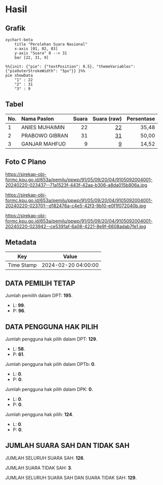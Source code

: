 # Hasil

## Grafik

```mermaid
xychart-beta
    title "Perolehan Suara Nasional"
    x-axis [01, 02, 03]
    y-axis "Suara" 0 --> 31
    bar [22, 31, 9]
```

```mermaid
%%{init: {"pie": {"textPosition": 0.5}, "themeVariables": {"pieOuterStrokeWidth": "5px"}} }%%
pie showData
    "1" : 22
    "2" : 31
    "3" : 9
```

## Tabel

| No. | Nama Paslon    | Suara | Suara (raw) | Persentase |
|:--- |:-------------- | -----:| -----------:| ----------:|
| 1   | ANIES MUHAIMIN | 22    | [22][p-1]   | 35,48      |
| 2   | PRABOWO GIBRAN | 31    | [31][p-2]   | 50,00      |
| 3   | GANJAR MAHFUD  | 9     | [9][p-3]    | 14,52      |


[p-1]: https://github.com/gigit-pemilu/pemilu-2024/blob/main/pilpres/hitung-suara/sub/91-papua/sub/05-kepulauan-yapen/sub/09-teluk-ampimoi/sub/2004-waita/sub/001-tps/sub/paslon-1.txt
[p-2]: https://github.com/gigit-pemilu/pemilu-2024/blob/main/pilpres/hitung-suara/sub/91-papua/sub/05-kepulauan-yapen/sub/09-teluk-ampimoi/sub/2004-waita/sub/001-tps/sub/paslon-2.txt
[p-3]: https://github.com/gigit-pemilu/pemilu-2024/blob/main/pilpres/hitung-suara/sub/91-papua/sub/05-kepulauan-yapen/sub/09-teluk-ampimoi/sub/2004-waita/sub/001-tps/sub/paslon-3.txt

## Foto C Plano

https://sirekap-obj-formc.kpu.go.id/653a/pemilu/ppwp/91/05/09/20/04/9105092004001-20240220-023437--71a1523f-443f-42aa-b306-a8da015b806a.jpg

https://sirekap-obj-formc.kpu.go.id/653a/pemilu/ppwp/91/05/09/20/04/9105092004001-20240220-023701--d182476a-c4e5-42f3-9b10-e0f1f072040b.jpg

https://sirekap-obj-formc.kpu.go.id/653a/pemilu/ppwp/91/05/09/20/04/9105092004001-20240220-023942--ce5391af-6a08-4221-8e9f-6608adab7fe1.jpg


## Metadata

| Key        | Value               |
| ---------- | ------------------- |
| Time Stamp | 2024-02-20 04:00:00 |


## DATA PEMILIH TETAP

Jumlah pemilih dalam DPT: **195**.
 * L: **99**.
 * P: **96**.

## DATA PENGGUNA HAK PILIH

Jumlah pengguna hak pilih dalam DPT: **129**.
 * L: **58**.
 * P: **61**.

Jumlah pengguna hak pilih dalam DPTb: **0**.
 * L: **0**.
 * P: **0**.

Jumlah pengguna hak pilih dalam DPK: **0**.
 * L: **0**.
 * P: **0**.

Jumlah pengguna hak pilih: **124**.
 * L: **0**.
 * P: **0**.

## JUMLAH SUARA SAH DAN TIDAK SAH

JUMLAH SELURUH SUARA SAH: **126**.

JUMLAH SUARA TIDAK SAH: **3**.

JUMLAH SELURUH SUARA SAH DAN SUARA TIDAK SAH: **129**.


